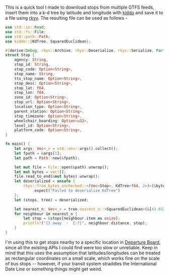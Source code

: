 This is a quick tool I made to download stops from multiple GTFS feeds, insert them into a k-d tree by latitude and longitude with [kiddo](https://github.com/sdd/kiddo) and save it to a file using [rkyv](https://github.com/rkyv/rkyv). The resulting file can be used as follows -

```rust
use std::io::Read;
use std::fs::File;
use std::path::Path;
use kiddo::{KdTree, SquaredEuclidean};

#[derive(Debug, rkyv::Archive, rkyv::Deserialize, rkyv::Serialize, PartialEq)]
struct Stop {
    agency: String,
    stop_id: String,
    stop_code: Option<String>,
    stop_name: String,
    tts_stop_name: Option<String>,
    stop_desc: Option<String>,
    stop_lat: f64,
    stop_lon: f64,
    zone_id: Option<String>,
    stop_url: Option<String>,
    location_type: Option<String>,
    parent_station: Option<String>,
    stop_timezone: Option<String>,
    wheelchair_boarding: Option<u32>,
    level_id: Option<String>,
    platform_code: Option<String>,
}

fn main() {
    let args: Vec<_> = std::env::args().collect();
    let fpath = &args[1];
    let path = Path::new(&fpath);

    let mut file = File::open(&path).unwrap();
    let mut bytes = vec![];
    file.read_to_end(&mut bytes).unwrap();
    let deserialized = unsafe {
        rkyv::from_bytes_unchecked::<(Vec<Stop>, KdTree<f64, 2>)>(&bytes)
            .expect("Failed to deserialize KdTree")
    };
    let (stops, tree) = deserialized;

    let nearest_n: Vec<_> = tree.nearest_n::<SquaredEuclidean>(&[43.6528525f64,-79.3982886f64], 5);
    for neighbour in nearest_n {
        let stop = &stops[neighbour.item as usize];
        println!("{} away  -  {:?}", neighbour.distance, stop);
    }
}
```

I'm using this to get stops nearby to a specific location in [Departure Board](https://github.com/dkter/departure-board), since all the existing APIs I could find were too slow or unreliable. Keep in mind that this uses the assumption that latitudes/longitudes can be treated as rectangular coordinates on a small scale, which works fine on the scale of bus stops -- however, if your transit system straddles the International Date Line or something things might get weird.
